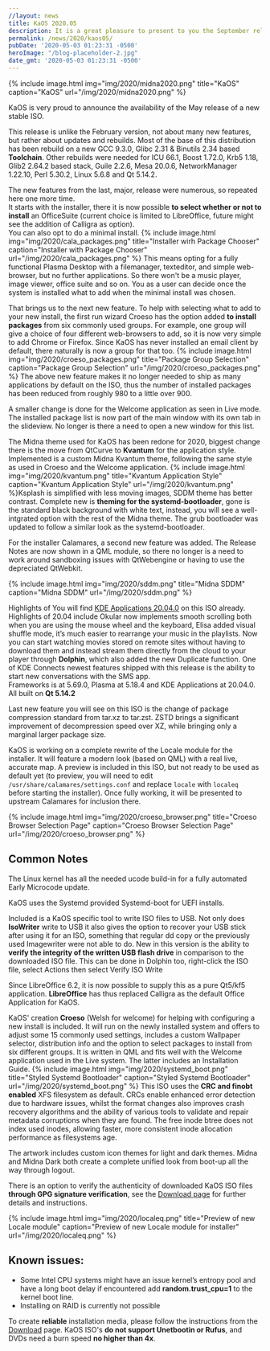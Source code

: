 ```yaml
---
//layout: news
title: KaOS 2020.05
description: It is a great pleasure to present to you the September release of a new stable ISO.
permalink: /news/2020/kaos05/
pubDate: '2020-05-03 01:23:31 -0500'
heroImage: "/blog-placeholder-2.jpg"
date_gmt: '2020-05-03 01:23:31 -0500'
---
```


{% include image.html
            img="img/2020/midna2020.png"
            title="KaOS"
            caption="KaOS"
            url="/img/2020/midna2020.png" %}
            
KaOS is very proud to announce the availability of the May release of a new stable ISO. 

This release is unlike the February version, not about many new features, but rather about updates and rebuilds. Most of the base of this distribution has been rebuild on a new GCC 9.3.0, Glibc 2.31 & Binutils 2.34 based **Toolchain**. Other rebuilds were needed for ICU 66.1, Boost 1.72.0, Krb5 1.18, Glib2 2.64.2 based stack, Guile 2.2.6, Mesa 20.0.6, NetworkManager 1.22.10, Perl 5.30.2, Linux 5.6.8 and Qt 5.14.2.
            
The new features from the last, major, release were numerous, so repeated here one more time.  
It starts with the installer, there it is  now possible **to select whether or not to install** an OfficeSuite (current choice is limited to LibreOffice, future might see the addition of Calligra as option).  
You can also opt to do a minimal install. 
{% include image.html
            img="img/2020/cala_packages.png"
            title="Installer wirh Package Chooser"
            caption="Installer with Package Chooser"
            url="/img/2020/cala_packages.png" %}
This means opting for a fully functional Plasma Desktop with a filemanager, texteditor, and simple web-browser, but no further applications.  So there won't be a music player, image viewer, office suite and so on. You as a user can decide once the system is installed what to add when the minimal install was chosen.

That brings us to the next new feature. To help with selecting what to add to your new install, the first run wizard Croeso has the option added **to install packages** from six commonly used groups. For example, one group will give a choice of four different web-browsers to add, so it is now very simple to add Chrome or Firefox. Since KaOS has never installed an email client by default, there naturally is now a group for that too. {% include image.html
            img="img/2020/croeso_packages.png"
            title="Package Group Selection"
            caption="Package Group Selection"
            url="/img/2020/croeso_packages.png" %}
The above new feature makes it no longer needed to ship as many applications by default on the ISO, thus the number of installed packages has been reduced from roughly 980 to a little over 900.
            
A smaller change is done for the Welcome application as seen in Live mode. The installed package list is now part of the main window with its own tab in the slideview.  No longer is there a need to open a new window for this list.
            
The Midna theme used for KaOS has been redone for 2020, biggest change there is the move from QtCurve to **Kvantum** for the application style.  Implemented is a custom Midna Kvantum theme, following the same style as used in Croeso and the Welcome application. {% include image.html
            img="img/2020/kvantum.png"
            title="Kvantum Application Style"
            caption="Kvantum Application Style"
            url="/img/2020/kvantum.png" %}Ksplash is simplified with less moving images, SDDM theme has better contrast.  Complete new is **theming for the systemd-bootloader**, gone is the standard black background with white text, instead, you will see a well-intgrated option with the rest of the Midna theme.  The grub bootloader was updated to follow a similar look as the systemd-bootloader.

For the installer Calamares, a second new feature was added.  The Release Notes are now shown in a QML module, so there no longer is a need to work around sandboxing issues with QtWebengine or having to use the depreciated QtWebkit.

{% include image.html
            img="img/2020/sddm.png"
            title="Midna SDDM"
            caption="Midna SDDM"
            url="/img/2020/sddm.png" %}

Highlights of You will find [KDE Applications 20.04.0](https://kde.org/announcements/releases/2020-04-apps-update/) on this ISO already. Highlights of 20.04 include Okular now implements smooth scrolling both when you are using the mouse wheel and the keyboard, Elisa added visual shuffle mode, it’s much easier to rearrange your music in the playlists. Now you can start watching movies stored on remote sites without having to download them and instead stream them directly from the cloud to your player through <strong>Dolphin</strong>, which also added the new Duplicate function. One of KDE Connects newest features shipped with this release is the ability to start new conversations with the SMS app.  
Frameworks is at 5.69.0, Plasma at 5.18.4 and KDE Applications at 20.04.0. All built on **Qt 5.14.2**

Last new feature you will see on this ISO is the change of package compression standard from tar.xz to tar.zst. ZSTD brings a significant improvement of decompression speed over XZ, while bringing only a marginal larger package size.

KaOS is working on a complete rewrite of the Locale module for the installer.  It will feature a modern look (based on QML) with a real live, accurate map.  A preview is included in this ISO, but not ready to be used as default yet (to preview, you will need to edit `/usr/share/calamares/settings.conf` and replace `locale` with `localeq` before starting the installer). Once fully working, it will be presented to upstream Calamares for inclusion there.

{% include image.html
            img="img/2020/croeso_browser.png"
            title="Croeso Browser Selection Page"
            caption="Croeso Browser Selection Page"
            url="/img/2020/croeso_browser.png" %}

## Common Notes
The Linux kernel has all the needed ucode build-in for a fully automated Early Microcode update. 

KaOS uses the Systemd provided Systemd-boot for UEFI installs.

Included is a KaOS specific tool to write ISO files to USB. Not only does **IsoWriter** write to USB it also gives the option to recover your USB stick after using it for an ISO, something that regular dd copy or the previously used Imagewriter were not able to do.  New in this version is the ability to **verify the integrity of the written USB flash drive** in comparison to the downloaded ISO file.  This can be done in Dolphin too, right-click the ISO file, select Actions then select Verify ISO Write 

Since LibreOffice 6.2, it is now possible to supply this as a pure Qt5/kf5 application. **LibreOffice** has thus replaced Calligra as the default Office Application for KaOS.

KaOS' creation **Croeso** (Welsh for welcome) for helping with configuring a new install is included. It will run on the newly installed system and offers to adjust some 15 commonly used settings, includes a custom Wallpaper selector, distribution info and the option to select packages to install from six different groups.  It is written in QML and fits well with the Welcome application used in the Live system.  The latter includes an Installation Guide.
{% include image.html
            img="img/2020/systemd_boot.png"
            title="Styled Systemd Bootloader"
            caption="Styled Systemd Bootloader"
            url="/img/2020/systemd_boot.png" %}
This ISO uses the **CRC and finobt enabled** XFS filesystem as default. CRCs enable enhanced error detection due to hardware issues, whilst the format changes also improves crash recovery algorithms and the ability of various tools to validate and repair metadata corruptions when they are found. The free inode btree does not index used inodes, allowing faster, more consistent inode allocation performance as filesystems age.

The artwork includes custom icon themes for light and dark themes. Midna and Midna Dark both create a complete unified look from boot-up all the way through logout.

There is an option to verify the authenticity of downloaded KaOS ISO files **through GPG signature verification**, see the [Download page](https://kaosx.us/pages/download/#authenticity-check) for further details and instructions.

{% include image.html
            img="img/2020/localeq.png"
            title="Preview of new Locale module"
            caption="Preview of new Locale module for installer"
            url="/img/2020/localeq.png" %}

## Known issues:
* Some Intel CPU systems might have an issue kernel’s entropy pool and have a long boot delay if encountered add **random.trust_cpu=1** to the kernel boot line.
* Installing on RAID is currently not possible

To create **reliable** installation media, please follow the instructions from the [Download](http://kaosx.us/download/) page. KaOS ISO's **do not support Unetbootin or Rufus**, and DVDs need a burn speed **no higher than 4x**.
